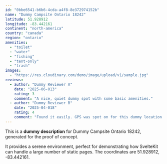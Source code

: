 ```yaml
---
id: "0bbe6541-b6b6-4cda-a4f8-8e372974152b"
name: "Dummy Campsite Ontario 18242"
latitude: 51.928912
longitude: -83.442161
continent: "north-america"
country: "canada"
region: "ontario"
amenities:
  - "toilet"
  - "water"
  - "fishing"
  - "tent-only"
  - "trash"
images:
  - "https://res.cloudinary.com/demo/image/upload/v1/sample.jpg"
reviews:
  - author: "Dummy Reviewer A"
    date: "2025-06-013"
    rating: 3
    comment: "A nice, quiet dummy spot with some basic amenities."
  - author: "Dummy Reviewer B"
    date: "2025-04-018"
    rating: 4
    comment: "Found it easily. GPS was spot on for this dummy location."
---
```


This is a **dummy description** for Dummy Campsite Ontario 18242, generated for the proof of concept.

It provides a serene environment, perfect for demonstrating how SvelteKit can handle a large number of static pages. The coordinates are 51.928912, -83.442161.
